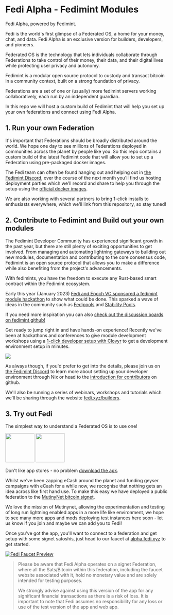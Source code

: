 # Fedi Alpha - Fedimint Modules

Fedi Alpha, powered by Fedimint.

Fedi is the world's first glimpse of a Federated OS, a home for your money, chat, and data. Fedi Alpha is an exclusive version for builders, developers, and pioneers. 

Federated OS is the technology that lets individuals collaborate through Federations to take control of their money, their data, and their digital lives while protecting user privacy and autonomy.

Fedimint is a modular open source protocol to custody and transact bitcoin in a community context, built on a strong foundation of privacy.

Federations are a set of one or (usually) more fedimint servers working collaboratively, each run by an independent guardian. 

In this repo we will host a custom build of Fedimint that will help you set up your own federations and connect using Fedi Alpha.

## 1. Run your own Federation

It's important that Federations should be broadly distributed around the world. We hope one day to see millions of Federations deployed in communities across the planet by people like you. So this repo contains a custom build of the latest Fedimint code that will allow you to set up a Federation using pre-packaged docker images.

The Fedi team can often be found hanging out and helping out in [the Fedimint Discord](https://discord.gg/hK4Sw76ZS4), over the course of the next month you'll find us hosting deployment parties which we'll record and share to help you through the setup using the [official docker images](https://hub.docker.com/u/fedimint).

We are also working with several partners to bring 1-click installs to enthusiasts everywhere, which we'll link from this repository, so stay tuned!

## 2. Contribute to Fedimint and Build out your own modules

The Fedimint Developer Community has experienced significant growth in the past year, but there are still plenty of exciting opportunities to get involved. From managing and automating lightning gateways to building out new modules, documentation and contributing to the core consensus code, Fedimint is an open source protocol that allows you to make a difference while also benefiting from the project's advancements.

With fedimints, you have the freedom to execute any Rust-based smart contract within the Fedimint ecosystem.

Early this year (January 2023) [Fedi and Epoch VC sponsored a fedimint module hackathon](https://www.fedi.xyz/blog/fedimint-hackaton-winners) to show what could be done. This sparked a wave of ideas in the community such as [Fedipools](https://www.discreetlog.com/fedipool/) and [Stability Pools](https://thebitcoinmanual.com/articles/fedimint-stability-pool/). 

If you need more inspiration you can also [check out the discussion boards on fedimint github!](https://github.com/fedimint/fedimint/discussions)

Get ready to jump right in and have hands-on experience! Recently we've been at hackathons and conferences to give module development workshops using a [1-click developer setup with Clovyr](https://clovyr.app/instant/code-fedimint) to get a development environment setup in minutes.

<a href="https://clovyr.app/instant/code-fedimint" target="_blank"><picture><img src="https://github.com/fedibtc/fedi-alpha/assets/42595944/910c9b4f-45f4-47f1-8a81-1c5e467ba109"></picture></a>


As always though, if you'd prefer to get into the details, please join us on [the Fedimint Discord](https://discord.gg/hK4Sw76ZS4) to learn more about setting up your developer environment through Nix or head to the [introduction for contributors](https://github.com/fedimint/fedimint/blob/master/docs/contributing.md) on github.

We'll also be running a series of webinars, workshops and tutorials which we'll be sharing through the website [fedi.xyz/builders](https://fedi.xyz/builders).

## 3. Try out Fedi

The simplest way to understand a Federated OS is to use one!

<p float="left">
  <a href="https://apps.apple.com/us/app/fedi-alpha/id6448916281" target="_blank"><picture><img src="https://github.com/fedibtc/fedi-alpha/assets/42595944/600ef468-4907-4168-803d-d085648f62bc" height="90"></picture></a>
  <a href="https://play.google.com/store/apps/details?id=com.fedi" target="_blank"><picture><img src="https://github.com/fedibtc/fedi-alpha/assets/42595944/70575e5d-4f68-4c3f-b905-1132176314ca" height="90"></picture></a>
</p>

Don't like app stores - no problem [download the apk](https://github.com/fedibtc/fedi-alpha/releases).

Whilst we've been zapping eCash around the planet and funding geyser campaigns with eCash for a while now, we recognise that nothing gets an idea across like first hand use. To make this easy we have deployed a public federation to the [MutinyNet bitcoin signet](https://blog.mutinywallet.com/mutinynet/).

We love the mission of Mutinynet, allowing the experimentation and testing of long run lightning enabled apps in a more life like environment, we hope to see many more apps and mods deploying test instances here soon - let us know if you join and maybe we can add you to Fedi!

Once you've got the app, you'll want to connect to a federation and get setup with some signet satoshis, just head to our faucet at [alpha.fedi.xyz](https://alpha.fedi.xyz) to get started.

<a href="https://alpha.fedi.xyz" target="_blank"><picture>![Fedi Faucet Preview](https://github.com/fedibtc/fedi-alpha/assets/42595944/fcc6ad9d-f97b-46e3-8146-5e6f148953b3)</picture></a>

> Please be aware that Fedi Alpha operates on a signet Federation, where all the Sats/Bitcoin within this federation, including the faucet website associated with it, hold no monetary value and are solely intended for testing purposes.
>
> We strongly advise against using this version of the app for any significant financial transactions as there is a risk of loss. It is important to note that Fedi assumes no responsibility for any loss or use of the test version of the app and web app.
